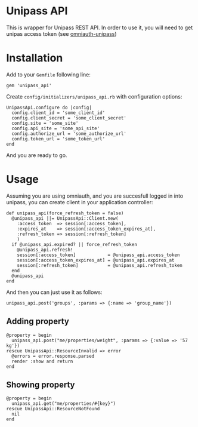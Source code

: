 # Unipass API #

This is wrapper for Unipass REST API. In order to use it, you will need to get unipas access token (see [omniauth-unipass](https://github.com/tjeden/omniauth-unipass))

# Installation #

Add to your `Gemfile` following line:

    gem 'unipass_api'

Create `config/initializers/unipass_api.rb` with configuration options:

    UnipassApi.configure do |config|
      config.client_id = 'some_client_id'
      config.client_secret = 'some_client_secret'
      config.site = 'some_site'
      config.api_site = 'some_api_site'
      config.authorize_url = 'some_authorize_url'
      config.token_url = 'some_token_url'
    end

And you are ready to go.

# Usage #

Assuming you are using omniauth, and you are succesfull logged in into unipass, you can create client in your application controller:

    def unipass_api(force_refresh_token = false)
      @unipass_api ||= UnipassApi::Client.new(
        :access_token  => session[:access_token],
        :expires_at    => session[:access_token_expires_at],
        :refresh_token => session[:refresh_token]
        )
      if @unipass_api.expired? || force_refresh_token
        @unipass_api.refresh!
        session[:access_token]            = @unipass_api.access_token
        session[:access_token_expires_at] = @unipass_api.expires_at
        session[:refresh_token]           = @unipass_api.refresh_token
      end
      @unipass_api
    end

And then you can just use it as follows: 

    unipass_api.post('groups', :params => {:name => 'group_name'})

## Adding property ##

    @property = begin
      unipass_api.post("me/properties/weight", :params => {:value => '57  kg'})
    rescue UnipassApi::ResourceInvalid => error
      @errors = error.response.parsed
      render :show and return
    end 

## Showing property ##

    @property = begin
      unipass_api.get("me/properties/#{key}")
    rescue UnipassApi::ResourceNotFound
      nil
    end 



